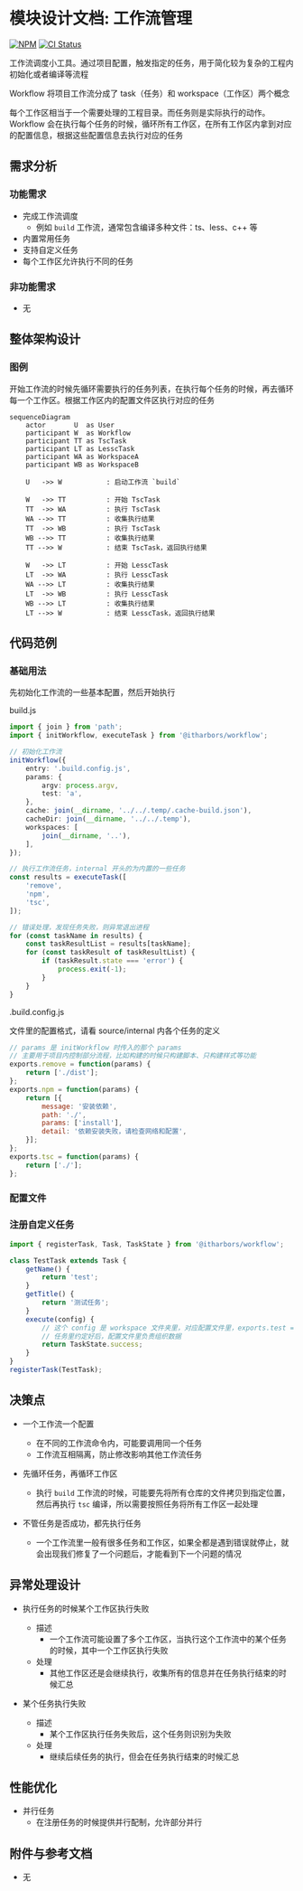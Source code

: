 # 模块设计文档: 工作流管理

[![NPM](https://img.shields.io/npm/v/@itharbors/workflow)](https://www.npmjs.com/package/@itharbors/workflow)
[![CI Status](https://github.com/itharbors/workflow/actions/workflows/ci.yaml/badge.svg)](https://github.com/itharbors/workflow/actions/workflows/ci.yaml)

工作流调度小工具。通过项目配置，触发指定的任务，用于简化较为复杂的工程内初始化或者编译等流程

Workflow 将项目工作流分成了 task（任务）和 workspace（工作区）两个概念

每个工作区相当于一个需要处理的工程目录。而任务则是实际执行的动作。Workflow 会在执行每个任务的时候，循环所有工作区，在所有工作区内拿到对应的配置信息，根据这些配置信息去执行对应的任务

## 需求分析

### 功能需求

- 完成工作流调度
    - 例如 `build` 工作流，通常包含编译多种文件：ts、less、c++ 等
- 内置常用任务
- 支持自定义任务
- 每个工作区允许执行不同的任务

### 非功能需求

- 无

## 整体架构设计

### 图例

开始工作流的时候先循环需要执行的任务列表，在执行每个任务的时候，再去循环每一个工作区。根据工作区内的配置文件区执行对应的任务

```mermaid
sequenceDiagram
    actor       U  as User
    participant W  as Workflow
    participant TT as TscTask
    participant LT as LesscTask
    participant WA as WorkspaceA
    participant WB as WorkspaceB

    U   ->> W           : 启动工作流 `build`

    W   ->> TT          : 开始 TscTask
    TT  ->> WA          : 执行 TscTask
    WA -->> TT          : 收集执行结果
    TT  ->> WB          : 执行 TscTask
    WB -->> TT          : 收集执行结果
    TT -->> W           : 结束 TscTask，返回执行结果

    W   ->> LT          : 开始 LesscTask
    LT  ->> WA          : 执行 LesscTask
    WA -->> LT          : 收集执行结果
    LT  ->> WB          : 执行 LesscTask
    WB -->> LT          : 收集执行结果
    LT -->> W           : 结束 LesscTask，返回执行结果
```

## 代码范例

### 基础用法

先初始化工作流的一些基本配置，然后开始执行

build.js
```ts
import { join } from 'path';
import { initWorkflow, executeTask } from '@itharbors/workflow';

// 初始化工作流
initWorkflow({
    entry: '.build.config.js',
    params: {
        argv: process.argv,
        test: 'a',
    },
    cache: join(__dirname, '../../.temp/.cache-build.json'),
    cacheDir: join(__dirname, '../../.temp'),
    workspaces: [
        join(__dirname, '..'),
    ],
});

// 执行工作流任务，internal 开头的为内置的一些任务
const results = executeTask([
    'remove',
    'npm',
    'tsc',
]);

// 错误处理，发现任务失败，则异常退出进程
for (const taskName in results) {
    const taskResultList = results[taskName];
    for (const taskResult of taskResultList) {
        if (taskResult.state === 'error') {
            process.exit(-1);
        }
    }
}
```

.build.config.js

文件里的配置格式，请看 source/internal 内各个任务的定义

```js
// params 是 initWorkflow 时传入的那个 params
// 主要用于项目内控制部分流程，比如构建的时候只构建脚本、只构建样式等功能
exports.remove = function(params) {
    return ['./dist'];
};
exports.npm = function(params) {
    return [{
        message: '安装依赖',
        path: './',
        params: ['install'],
        detail: '依赖安装失败，请检查网络和配置',
    }];
};
exports.tsc = function(params) {
    return ['./'];
};
```

### 配置文件

### 注册自定义任务

```ts
import { registerTask, Task, TaskState } from '@itharbors/workflow';

class TestTask extends Task {
    getName() {
        return 'test';
    }
    getTitle() {
        return '测试任务';
    }
    execute(config) {
        // 这个 config 是 workspace 文件夹里，对应配置文件里，exports.test = function() {} return 出来的数据
        // 任务里约定好后，配置文件里负责组织数据
        return TaskState.success;
    }
}
registerTask(TestTask);
```

## 决策点

- 一个工作流一个配置
    - 在不同的工作流命令内，可能要调用同一个任务
    - 工作流互相隔离，防止修改影响其他工作流任务

- 先循环任务，再循环工作区
    - 执行 `build` 工作流的时候，可能要先将所有仓库的文件拷贝到指定位置，然后再执行 `tsc` 编译，所以需要按照任务将所有工作区一起处理

- 不管任务是否成功，都先执行任务
    - 一个工作流里一般有很多任务和工作区，如果全都是遇到错误就停止，就会出现我们修复了一个问题后，才能看到下一个问题的情况

## 异常处理设计

- 执行任务的时候某个工作区执行失败
    - 描述
        - 一个工作流可能设置了多个工作区，当执行这个工作流中的某个任务的时候，其中一个工作区执行失败
    - 处理
        - 其他工作区还是会继续执行，收集所有的信息并在任务执行结束的时候汇总

- 某个任务执行失败
    - 描述
        - 某个工作区执行任务失败后，这个任务则识别为失败
    - 处理
        - 继续后续任务的执行，但会在任务执行结束的时候汇总

## 性能优化

- 并行任务
    - 在注册任务的时候提供并行配制，允许部分并行

## 附件与参考文档

- 无
